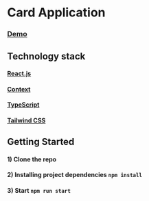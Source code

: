 # Card Application

### [Demo](https://card-application-lovat.vercel.app/)

## Technology stack

#### [React.js](https://react.dev/)

#### [Context](https://react.dev/learn/passing-data-deeply-with-context)

#### [TypeScript](https://www.typescriptlang.org/)

#### [Tailwind CSS](https://tailwindcss.com/)

## Getting Started

#### 1) Clone the repo

#### 2) Installing project dependencies `npm install`

#### 3) Start `npm run start`
